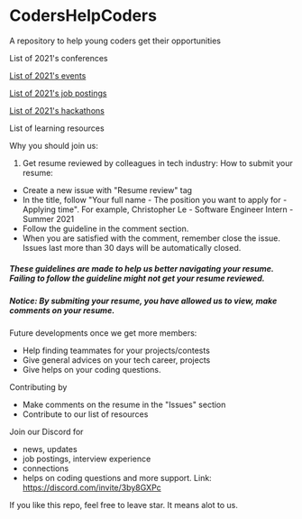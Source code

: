 # CodersHelpCoders
A repository to help young coders get their opportunities 

List of 2021's conferences

[List of 2021's events](https://github.com/chrislevn/CodersHelpCoders/tree/main/2021/Conferences)

[List of 2021's job postings](https://github.com/chrislevn/CodersHelpCoders/tree/main/2021/Jobs/Spring%20-%20Internship)

[List of 2021's hackathons](https://github.com/chrislevn/CodersHelpCoders/tree/main/2021/Hackathons)

List of learning resources

Why you should join us: 
1. Get resume reviewed by colleagues in tech industry: 
How to submit your resume:
- Create a new issue with "Resume review" tag
- In the title, follow "Your full name - The position you want to apply for - Applying time". For example, Christopher Le - Software Engineer Intern - Summer 2021
- Follow the guideline in the comment section.
- When you are satisfied with the comment, remember close the issue. Issues last more than 30 days will be automatically closed. 
##### These guidelines are made to help us better navigating your resume. Failing to follow the guideline might not get your resume reviewed.
##### Notice: By submiting your resume, you have allowed us to view, make comments on your resume. 

Future developments once we get more members: 
- Help finding teammates for your projects/contests
- Give general advices on your tech career, projects
- Give helps on your coding questions. 

Contributing by 
- Make comments on the resume in the "Issues" section
- Contribute to our list of resources

Join our Discord for 
- news, updates 
- job postings, interview experience
- connections
- helps on coding questions
and more support.
Link: https://discord.com/invite/3by8GXPc

If you like this repo, feel free to leave star. It means alot to us.
